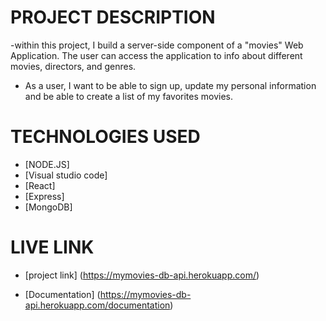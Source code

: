 
# PROJECT DESCRIPTION

-within this project, I build a server-side component of a "movies" Web Application. The user can access the application to info about different movies, directors, and genres.

- As a user, I want to be able to sign up, update my personal information and be able to create a list of my favorites movies.

# TECHNOLOGIES USED

- [NODE.JS]
- [Visual studio code]
- [React]
- [Express]
- [MongoDB]

# LIVE LINK

- [project link] (https://mymovies-db-api.herokuapp.com/)
* [Documentation] (https://mymovies-db-api.herokuapp.com/documentation)